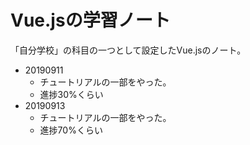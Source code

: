# Vue.jsの学習ノート
「自分学校」の科目の一つとして設定したVue.jsのノート。

- 20190911
    - チュートリアルの一部をやった。
    - 進捗30%くらい
- 20190913
    - チュートリアルの一部をやった。
    - 進捗70%くらい